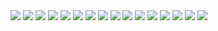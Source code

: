 <img src="https://i.ibb.co/Gx9hCFk/jujutsu-kaisen-193-1.jpg">
<img src="https://i.ibb.co/Yj4Jcf8/jujutsu-kaisen-193-2.jpg">
<img src="https://i.ibb.co/VmQ3tvB/jujutsu-kaisen-193-3.jpg">
<img src="https://i.ibb.co/Wp2NJg4/jujutsu-kaisen-193-4.jpg">
<img src="https://i.ibb.co/TvSzdtn/jujutsu-kaisen-193-5.jpg">
<img src="https://i.ibb.co/z7YVNtZ/jujutsu-kaisen-193-6.jpg">
<img src="https://i.ibb.co/qxypbrP/jujutsu-kaisen-193-7.jpg">
<img src="https://i.ibb.co/9yNCc9C/jujutsu-kaisen-193-8.jpg">
<img src="https://i.ibb.co/rv3D7zR/jujutsu-kaisen-193-9.jpg">
<img src="https://i.ibb.co/Cnjzj17/jujutsu-kaisen-193-10.jpg">
<img src="https://i.ibb.co/hfSM97D/jujutsu-kaisen-193-11.jpg">
<img src="https://i.ibb.co/Y0K8fJg/jujutsu-kaisen-193-12.jpg">
<img src="https://i.ibb.co/C1tkYZm/jujutsu-kaisen-193-13.jpg">
<img src="https://i.ibb.co/bWYPZy8/jujutsu-kaisen-193-14.jpg">
<img src="https://i.ibb.co/y8BxJGj/jujutsu-kaisen-193-15.jpg">
<img src="https://i.ibb.co/K06LyJq/jujutsu-kaisen-193-16.jpg">
